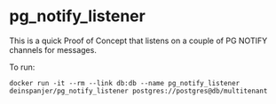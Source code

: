# pg_notify_listener

This is a quick Proof of Concept that listens on a couple of PG NOTIFY channels for messages.

To run:

`docker run -it --rm --link db:db --name pg_notify_listener deinspanjer/pg_notify_listener postgres://postgres@db/multitenant`
